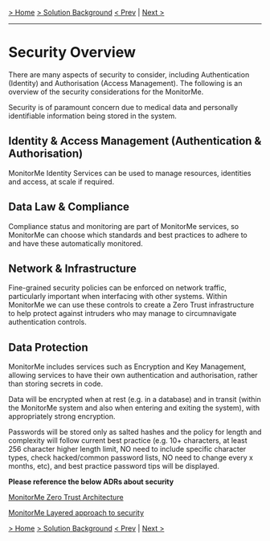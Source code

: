 [> Home](../README.md)    [> Solution Background](README.md)
[< Prev](DataStore.md)  |  [Next >](Deployment.md)

---

# Security Overview

There are many aspects of security to consider, including Authentication (Identity) and Authorisation (Access Management). The following is an overview of the security considerations for the MonitorMe.

Security is of paramount concern due to medical data and personally identifiable information being stored in the system.

## Identity & Access Management (Authentication & Authorisation)

MonitorMe Identity Services can be used to manage resources, identities and access, at scale if required.


## Data Law & Compliance

Compliance status and monitoring are part of MonitorMe services, so MonitorMe can choose which standards and best practices to adhere to and have these automatically monitored.


## Network & Infrastructure

Fine-grained security policies can be enforced on network traffic, particularly important when interfacing with other systems. Within MonitorMe we can use these controls to create a Zero Trust infrastructure to help protect against intruders who may manage to circumnavigate authentication controls.

## Data Protection

MonitorMe includes services such as Encryption and Key Management, allowing services to have their own authentication and authorisation, rather than storing secrets in code.

Data will be encrypted when at rest (e.g. in a database) and in transit (within the MonitorMe system and also when entering and exiting the system), with appropriately strong encryption.

Passwords will be stored only as salted hashes and the policy for length and complexity will follow current best practice (e.g. 10+ characters, at least 256 character higher length limit, NO need to include specific character types, check hacked/common password lists, NO need to change every x months, etc), and best practice password tips will be displayed.

**Please reference the below ADRs about security**

[MonitorMe Zero Trust Architecture](../4.ADRs/006-MonitorMe-Zero-Trust-Architecture.md) 

[MonitorMe Layered approach to security](../4.ADRs/007-MonitorMe-Layered-approach-to-security.md) 


[> Home](../README.md)    [> Solution Background](README.md)
[< Prev](DataStore.md)  |  [Next >](Deployment.md)
